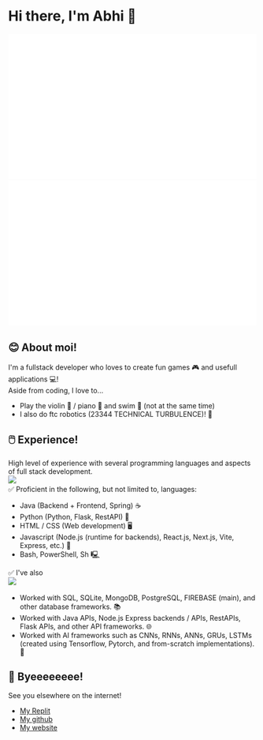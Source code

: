 # Hi there, I'm Abhi 👋
![](https://raw.githubusercontent.com/abhiramtx/github-stats/master/generated/overview.svg#gh-dark-mode-only)
![](https://raw.githubusercontent.com/abhiramtx/github-stats/master/generated/languages.svg#gh-dark-mode-only)

## 😊 About moi!
I'm a fullstack developer who loves to create fun games 🎮 and usefull applications 💻!\
Aside from coding, I love to...
- Play the violin 🎻 / piano 🎹 and swim 🌊 (not at the same time)
- I also do ftc robotics (23344 TECHNICAL TURBULENCE)! 🤖

## 🖱️ Experience!
High level of experience with several programming languages and aspects of full stack development.\
[![](https://skillicons.dev/icons?i=typescript,react,tailwind,py,js,css,html)](https://github.com/abhiramtx)\
✅ Proficient in the following, but not limited to, languages:
- Java (Backend + Frontend, Spring) ☕️
- Python (Python, Flask, RestAPI) 🐍
- HTML / CSS (Web development) 🖥️
- Javascript (Node.js (runtime for backends), React.js, Next.js, Vite, Express, etc.) 📝 
- Bash, PowerShell, Sh 🖳 <br/>

✅ I've also\
[![](https://skillicons.dev/icons?i=postgres,mongodb,firebase)](https://github.com/abhiramtx)
- Worked with SQL, SQLite, MongoDB, PostgreSQL, FIREBASE (main), and other database frameworks. 📚
- Worked with Java APIs, Node.js Express backends / APIs, RestAPIs, Flask APIs, and other API frameworks. 🌐
- Worked with AI frameworks such as CNNs, RNNs, ANNs, GRUs, LSTMs (created using Tensorflow, Pytorch, and from-scratch implementations). 🤖

## 👋 Byeeeeeeee!
See you  elsewhere on the internet!
- [My Replit](https://replit.com/@abhiramtx)
- [My github](https://github.com/abhiramtx)
- [My website](https://abhiramtx.github.io/portfolio/)

<!--
**abhiramtx/abhiramtx** is a ✨ _special_ ✨ repository because its `README.md` (this file) appears on your GitHub profile.

Here are some ideas to get you started:

- 🔭 I’m currently working on ...
- 🌱 I’m currently learning ...
- 👯 I’m looking to collaborate on ...
- 🤔 I’m looking for help with ...
- 💬 Ask me about ...
- 📫 How to reach me: ...
- 😄 Pronouns: ...
- ⚡ Fun fact: ...
-->
